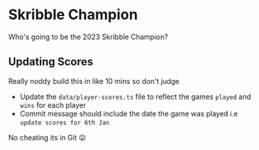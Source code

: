 # Skribble Champion

Who's going to be the 2023 Skribble Champion?

## Updating Scores

Really noddy build this in like 10 mins so don't judge

- Update the `data/player-scores.ts` file to reflect the games `played` and `wins` for each player
- Commit message should include the date the game was played i.e `update scores for 6th Jan` 

No cheating its in Git 😛